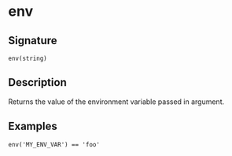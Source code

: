# env

## Signature

`env(string)`

## Description

Returns the value of the environment variable passed in argument.

## Examples

```
env('MY_ENV_VAR') == 'foo'
```
